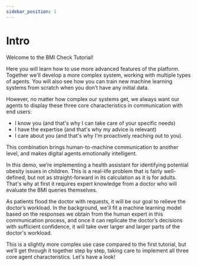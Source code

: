 ```yaml
---
sidebar_position: 1
---
```


# Intro

Welcome to the BMI Check Tutorial!

Here you will learn how to use more advanced features of the platform. Together we'll develop a more complex system, working with multiple types of agents.
You will also see how you can train new machine learning systems from scratch when you don’t have any initial data. 

However, no matter how complex our systems get, we always want our agents to display these three core characteristics in communication with end users:
- I know you (and that's why I can take care of your specific needs)
- I have the expertise (and that's why my advice is relevant)
- I care about you (and that's why I'm proactively reaching out to you).

This combination brings human-to-machine communication to another level, and makes digital agents emotionally intelligent. 

In this demo, we’re implementing a health assistant for identifying potential obesity issues in children. 
This is a real-life problem that is fairly well-defined, but not as straight-forward in its calculation as it is for adults.
That's why at first it requires expert knowledge from a doctor who will evaluate the BMI queries themselves.


As patients flood the doctor with requests, it will be our goal to relieve the doctor’s workload. 
In the background, we'll fit a machine learning model based on the responses we obtain from the human expert in this communication process, 
and once it can replicate the doctor’s decisions with sufficient confidence, it will take over larger and larger parts of the doctor's workload.


This is a slightly more complex use case compared to the first tutorial, but we’ll get through it together step by step,
taking care to implement all three core agent characteristics. Let's have a look!